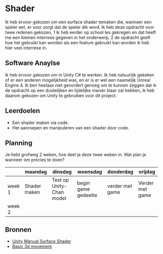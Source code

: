 # Shader

Ik heb ervoor gekozen om een surface shader temaken die, wanneer een speler eet, er voor zorgt dat de speler dik word. Ik heb deze opdracht voor twee redenen gekozen, 1 ik heb eerder op school les gekregen en dat heeft me een kleinen interrese gegeven in het onderwerp, 2 de opdracht geeft hoe het gebruikt kan worden als een feature gebruikt kan worden ik heb hier veel interrese in.

## Software Anaylse 
Ik heb ervoor gekozen om in Unity C# te werken. Ik heb natuurlijk gekeken of er een anderen mogelijkheid was, en er is er wel een naamelijk Unreal Engine 4. Ik ben heelaas niet gevordert genoeg om te kunnen zeggen dat ik de opdracht op een duidelijken en tijdelijke manier klaar zal hebben, ik heb daarom gekozen om Unity te gebruiken voor dit project.

## Leerdoelen 
- Een shader maken via code.
- Het aanroepen en manipuleren van een shader door code.

## Planning 
Je hebt grofweg 2 weken, hoe deel je deze twee weken in. Wat plan je wanneer om precies te doen?

| | maandag | dinsdag | woensdag | donderdag | vrijdag |
| --- | --- | --- | --- | --- | --- |
|week 1 |Shader maken |Test op Unity-Chan model |begin game gedeelte |verder met game |Verder met game |
|week 2 |

## Bronnen

- [Unity Manual Surface Shader](https://docs.unity3d.com/Manual/SL-SurfaceShaderExamples.html)
- [Basic 3d movement](https://www.noob-programmer.com/unity3d/basic-movement-in-unity3d/)
